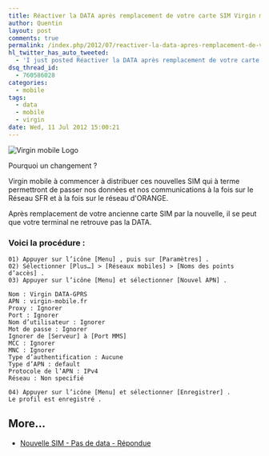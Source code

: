 ```yaml
---
title: Réactiver la DATA après remplacement de votre carte SIM Virgin mobile
author: Quentin
layout: post
comments: true
permalink: /index.php/2012/07/reactiver-la-data-apres-remplacement-de-votre-carte-sim-virgin-mobile/
hl_twitter_has_auto_tweeted:
  - 'I just posted Réactiver la DATA après remplacement de votre carte SIM Virgin mobile, read it here: http://blog.quent.in/?p=522'
dsq_thread_id:
  - 760586028
categories:
  - mobile
tags:
  - data
  - mobile
  - virgin
date: Wed, 11 Jul 2012 15:00:21
---
```


![Virgin mobile Logo](/assets/wp-content/uploads/2012/07/virgin-mobile-logo-300x158.jpg)

Pourquoi un changement ?

Virgin mobile à commencer à distribuer ces nouvelles SIM qui à terme permettront de passer nos données et nos communications à la fois sur le Réseau SFR et à la fois sur le réseau d'ORANGE.

Après remplacement de votre ancienne carte SIM par la nouvelle, il se peut que votre terminal ne retrouve pas la DATA.

### Voici la procédure :

```plain
01) Appuyer sur l’icône [Menu] , puis sur [Paramètres] .
02) Sélectionner [Plus…] > [Réseaux mobiles] > [Noms des points d’accès] .
03) Appuyer sur l’icône [Menu] et sélectionner [Nouvel APN] .

Nom : Virgin DATA-GPRS
APN : virgin-mobile.fr
Proxy : Ignorer
Port : Ignorer
Nom d’utilisateur : Ignorer
Mot de passe : Ignorer
Ignorer de [Serveur] à [Port MMS]
MCC : Ignorer
MNC : Ignorer
Type d’authentification : Aucune
Type d’APN : default
Protocole de l’APN : IPv4
Réseau : Non specifié

04) Appuyer sur l’icône [Menu] et sélectionner [Enregistrer] .
Le profil est enregistré .
```

## More...

*   <a href="http://assistance-mobile.virginmobile.fr/questions/248652-nouvelle-sim-pas-de-data" title="Nouvelle SIM - Pas de data - Répondue" rel="nofollow">Nouvelle SIM - Pas de data - Répondue</a>
